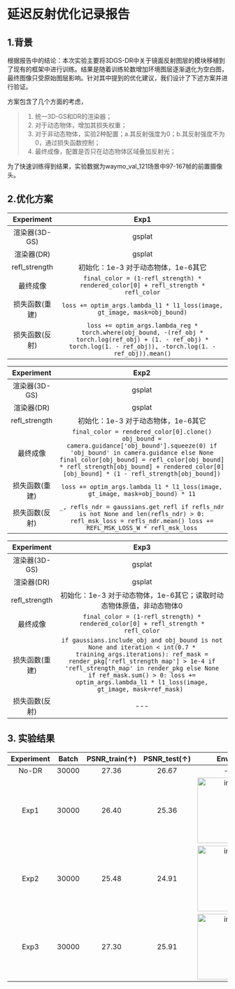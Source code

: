 # 延迟反射优化记录报告
## 1.背景 
根据报告中的结论：本次实验主要将3DGS-DR中关于镜面反射图层的模块移植到了现有的框架中进行训练。结果是随着训练轮数增加环境图层逐渐退化为空白图，最终图像只受原始图层影响。针对其中提到的优化建议，我们设计了下述方案并进行验证。

方案包含了几个方面的考虑，
> 1. 统一3D-GS和DR的渲染器；
> 2. 对于动态物体，增加其损失权重；
> 3. 对于非动态物体，实验2种配置；a.其反射强度为0；b.其反射强度不为0，通过损失函数控制；
> 4. 最终成像，配置是否只在动态物体区域叠加反射光；

为了快速训练得到结果，实验数据为waymo_val_121场景中97-167帧的前置摄像头。

## 2.优化方案

| Experiment   |   Exp1 |
|:----------:|:------------:|
|   渲染器(3D-GS) | gsplat  |
|   渲染器(DR) |  gsplat |
|   refl_strength |  初始化：1e-3 对于动态物体，1e-6其它 |
|   最终成像 | `final_color = (1-refl_strength) * rendered_color[0] + refl_strength * refl_color`  |
|   损失函数(重建) |   `loss += optim_args.lambda_l1 * l1_loss(image, gt_image, mask=obj_bound)` |
|   损失函数(反射) |   `loss += optim_args.lambda_reg * torch.where(obj_bound, -(ref_obj * torch.log(ref_obj) + (1. - ref_obj) * torch.log(1. - ref_obj)), -torch.log(1. - ref_obj)).mean()` |

| Experiment   |   Exp2 |
|:----------:|:-------------:|
|   渲染器(3D-GS) | gsplat  |
|   渲染器(DR) |  gsplat |
|   refl_strength |  初始化：1e-3 对于动态物体，1e-6其它 |
|   最终成像 | `final_color = rendered_color[0].clone() obj_bound = camera.guidance['obj_bound'].squeeze(0) if 'obj_bound' in camera.guidance else None final_color[obj_bound] = refl_color[obj_bound] * refl_strength[obj_bound] + rendered_color[0][obj_bound] * (1 - refl_strength[obj_bound])`  |
|   损失函数(重建) |   `loss += optim_args.lambda_l1 * l1_loss(image, gt_image, mask=obj_bound) * 11` |
|   损失函数(反射) |   `_, refls_ndr = gaussians.get_refl if refls_ndr is not None and len(refls_ndr) > 0: refl_msk_loss = refls_ndr.mean() loss += REFL_MSK_LOSS_W * refl_msk_loss` |

| Experiment   |   Exp3 |
|:----------:|:-------------:|
|   渲染器(3D-GS) | gsplat  |
|   渲染器(DR) |  gsplat |
|   refl_strength |  初始化：1e-3 对于动态物体，1e-6其它；读取时动态物体原值，非动态物体0 |
|   最终成像 | `final_color = (1-refl_strength) * rendered_color[0] + refl_strength * refl_color`  |
|   损失函数(重建) |   `if gaussians.include_obj and obj_bound is not None and iteration < int(0.7 * training_args.iterations): ref_mask = render_pkg['refl_strength_map'] > 1e-4 if 'refl_strength_map' in render_pkg else None if ref_mask.sum() > 0: loss += optim_args.lambda_l1 * l1_loss(image, gt_image, mask=ref_mask) ` |
|   损失函数(反射) |   --- |

## 3. 实验结果 

| Experiment   |   Batch |  PSNR_train(↑) | PSNR_test(↑) |   Envmap |
|:----------:|:-------------:|:----------:|:----------:|:----------:|
| No-DR  |   30000 | 27.36  | 26.67  |   --- |
| Exp1   |   30000 |  26.40 | 25.36  |  <img height="150" alt="image" src="https://github.com/user-attachments/assets/2823e1ba-f0e5-4e6f-9455-30f974354b8f" />|
| Exp2   |   30000 | 25.48  | 24.91  |  <img height="150" alt="image" src="https://github.com/user-attachments/assets/883551a1-4663-4cad-91aa-7a09c9f5ea4d" />|
| Exp3   |   30000 | 27.30  | 25.91  |  <img height="150" alt="image" src="https://github.com/user-attachments/assets/b210acaf-327d-4b52-ad2a-1f0764977537" />|

